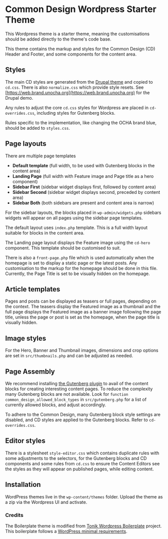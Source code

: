 # Common Design Wordpress Starter Theme
This Wordpress theme is a starter theme, meaning the customisations should be added directly to the theme's code base.

This theme contains the markup and styles for the Common Design (CD) Header and Footer, and some components for the 
content area.

## Styles
The main CD styles are generated from the [Drupal theme](https://github.com/UN-OCHA/common_design) and copied to
`cd.css`. There is also `normalize.css` which provide style resets. 
See [https://web.brand.unocha.org](https://web.brand.unocha.org) for the Drupal demo.

Any rules to adjust the core `cd.css` styles for Wordpress are placed in `cd-overrides.css`, including styles for
Gutenberg blocks.

Rules specific to the implementation, like changing the OCHA brand blue, should be added to `styles.css`.

## Page layouts
There are multiple page templates
- **Default template** (full width, to be used with Gutenberg blocks in the content area)
- **Landing Page** (full width with Feature image and Page title as a hero component)
- **Sidebar First** (sidebar widget displays first, followed by content area)
- **Sidebar Second** (sidebar widget displays second, preceded by content area)
- **Sidebar Both** (both sidebars are present and content area is narrow)

For the sidebar layouts, the blocks placed in `wp-admin/widgets.php` sidebars widgets will appear on all pages using the
sidebar page templates.

The default layout uses `index.php` template. This is a full width layout suitable for blocks in the content area.

The Landing page layout displays the Feature image using the `cd-hero` component. This template should be customised to
suit.

There is also a `front-page.php` file which is used automatically when the homepage is set to display a static
page or the latest posts. Any customisation to the markup for the homepage should be done in this file. Currently, the
Page Title is set to be visually hidden on the homepage.

## Article templates
Pages and posts can be displayed as teasers or full pages, depending on the context. The teasers display the Featured
image as a thumbnail and the full page displays the Featured image as a banner image following the page title, unless
the page or post is set as the homepage, when the page title is visually hidden.

## Image styles
For the Hero, Banner and Thumbnail images, dimensions and crop options are set in `src/thumbnails.php` and can be
adjusted as needed.

## Page Assembly
We recommend installing [the Gutenberg plugin](https://wordpress.org/plugins/gutenberg/) to avail of the content blocks
for creating interesting content pages. To reduce the complexity many Gutenberg blocks are not available. Look for 
`function common_design_allowed_block_types` in `src/gutenberg.php` for a list of currently allowed blocks, and adjust
accordingly.

To adhere to the Common Design, many Gutenberg block style settings are disabled, and CD styles are applied to the
Gutenberg blocks. Refer to `cd-overrides.css`.

## Editor styles
There is a stylesheet `style-editor.css` which contains duplicate rules with some adjustments to the selectors, for the
Gutenberg blocks and CD components and some rules from `cd.css` to ensure the Content Editors see the styles as they
will appear on published pages, while editing content.

## Installation
WordPress themes live in the `wp-content/themes` folder. Upload the theme as a zip via the Wordpress UI and activate.

### Credits
The Boilerplate theme is modified from [Tonik Wordpress Boilerplate](//github.com/tonik/wordpress-theme-boilerplate/release)
project. This boilerplate follows a [WordPress minimal requirements](https://wordpress.org/about/requirements/).

